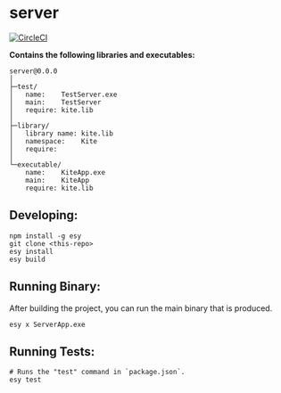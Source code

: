 # server


[![CircleCI](https://circleci.com/gh/yourgithubhandle/server/tree/master.svg?style=svg)](https://circleci.com/gh/yourgithubhandle/server/tree/master)


**Contains the following libraries and executables:**

```
server@0.0.0
│
├─test/
│   name:    TestServer.exe
│   main:    TestServer
│   require: kite.lib
│
├─library/
│   library name: kite.lib
│   namespace:    Kite
│   require:
│
└─executable/
    name:    KiteApp.exe
    main:    KiteApp
    require: kite.lib
```

## Developing:

```
npm install -g esy
git clone <this-repo>
esy install
esy build
```

## Running Binary:

After building the project, you can run the main binary that is produced.

```
esy x ServerApp.exe 
```

## Running Tests:

```
# Runs the "test" command in `package.json`.
esy test
```
